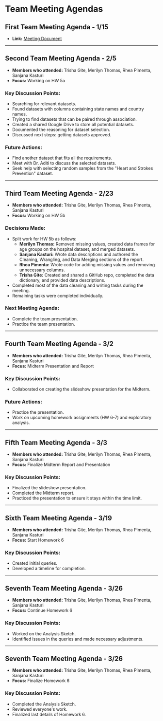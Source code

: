 # Team Meeting Agendas

## First Team Meeting Agenda - 1/15
- **Link:** [Meeting Document](https://docs.google.com/document/d/1SPLlMa69rP2ailmQNH7YGoLsUf0M5DktImD4xWdNIww/edit?usp=sharing)

---

## Second Team Meeting Agenda - 2/5
- **Members who attended:** Trisha Gite, Merilyn Thomas, Rhea Pimenta, Sanjana Kasturi
- **Focus:** Working on HW 5a  

### Key Discussion Points:
- Searching for relevant datasets.
- Found datasets with columns containing state names and country names.
- Trying to find datasets that can be paired through association.
- Created a shared Google Drive to store all potential datasets.
- Documented the reasoning for dataset selection.
- Discussed next steps: getting datasets approved.

### Future Actions:
- Find another dataset that fits all the requirements.
- Meet with Dr. Aditi to discuss the selected datasets.
- Seek help with selecting random samples from the "Heart and Strokes Prevention" dataset.

---

## Third Team Meeting Agenda - 2/23
- **Members who attended:** Trisha Gite, Merilyn Thomas, Rhea Pimenta, Sanjana Kasturi
- **Focus:** Working on HW 5b  

### Decisions Made:
- Split work for HW 5b as follows:
  - **Merilyn Thomas:** Removed missing values, created data frames for age groups on the hospital dataset, and merged datasets.
  - **Sanjana Kasturi:** Wrote data descriptions and authored the Cleaning, Wrangling, and Data Merging sections of the report.
  - **Rhea Pimenta:** Wrote code for adding missing values and removing unnecessary columns.
  - **Trisha Gite:** Created and shared a GitHub repo, completed the data dictionary, and provided data descriptions.
- Completed most of the data cleaning and writing tasks during the meeting.
- Remaining tasks were completed individually.

### Next Meeting Agenda:
- Complete the team presentation.
- Practice the team presentation.

---

## Fourth Team Meeting Agenda - 3/2
- **Members who attended:** Trisha Gite, Merilyn Thomas, Rhea Pimenta, Sanjana Kasturi
- **Focus:** Midterm Presentation and Report

### Key Discussion Points:
- Collaborated on creating the slideshow presentation for the Midterm.

### Future Actions:
- Practice the presentation.
- Work on upcoming homework assignments (HW 6-7) and exploratory analysis.

---

## Fifth Team Meeting Agenda - 3/3
- **Members who attended:** Trisha Gite, Merilyn Thomas, Rhea Pimenta, Sanjana Kasturi
- **Focus:** Finalize Midterm Report and Presentation

### Key Discussion Points:
- Finalized the slideshow presentation.
- Completed the Midterm report.
- Practiced the presentation to ensure it stays within the time limit.

---

## Sixth Team Meeting Agenda - 3/19
- **Members who attended:** Trisha Gite, Merilyn Thomas, Rhea Pimenta, Sanjana Kasturi
- **Focus:** Start Homework 6

### Key Discussion Points:
- Created initial queries.
- Developed a timeline for completion.

---

## Seventh Team Meeting Agenda - 3/26
- **Members who attended:** Trisha Gite, Merilyn Thomas, Rhea Pimenta, Sanjana Kasturi
- **Focus:** Continue Homework 6

### Key Discussion Points:
- Worked on the Analysis Sketch.
- Identified issues in the queries and made necessary adjustments.

---

## Seventh Team Meeting Agenda - 3/26
- **Members who attended:** Trisha Gite, Merilyn Thomas, Rhea Pimenta, Sanjana Kasturi
- **Focus:** Finalize Homework 6

### Key Discussion Points:
- Completed the Analysis Sketch.
- Reviewed everyone's work.
- Finalized last details of Homework 6.
